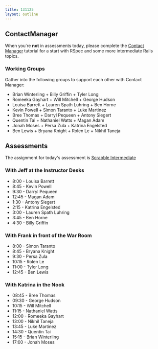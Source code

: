 ```yaml
---
title: 131125
layout: outline
---
```


## ContactManager

When you're **not** in assessments today, please complete the [Contact Manager](http://tutorials.jumpstartlab.com/projects/contact_manager.html) tutorial for a start with RSpec and some more intermediate Rails topics.

### Working Groups

Gather into the following groups to support each other with Contact Manager:

* Brian Winterling + Billy Griffin + Tyler Long
* Romeeka Gayhart + Will Mitchell + George Hudson
* Louisa Barrett + Lauren Spath Luhring + Ben Horne
* Kevin Powell + Simon Taranto + Luke Martinez
* Bree Thomas + Darryl Pequeen + Antony Siegert
* Quentin Tai + Nathaniel Watts + Magan Adam
* Jonah Moses + Persa Zula + Katrina Engelsted
* Ben Lewis + Bryana Knight + Rolen Le + Nikhil Taneja

## Assessments

The assignment for today's assessment is [Scrabble Intermediate](http://tutorials.jumpstartlab.com/academy/workshops/scrabble_intermediate.html)

### With Jeff at the Instructor Desks

* 8:00 - Louisa Barrett
* 8:45 - Kevin Powell
* 9:30 - Darryl Pequeen
* 12:45 - Magan Adam
* 1:30 - Antony Siegert
* 2:15 - Katrina Engelsted
* 3:00 - Lauren Spath Luhring
* 3:45 - Ben Horne
* 4:30 - Billy Griffin

### With Frank in front of the War Room

* 8:00 - Simon Taranto
* 8:45 - Bryana Knight
* 9:30 - Persa Zula
* 10:15 - Rolen Le
* 11:00 - Tyler Long
* 12:45 - Ben Lewis

### With Katrina in the Nook

* 08:45 - Bree Thomas
* 09:30 - George Hudson
* 10:15 - Will Mitchell
* 11:15 - Nathaniel Watts
* 12:00 - Romeeka Gayhart
* 13:00 - Nikhil Taneja
* 13:45 - Luke Martinez
* 14:30 - Quentin Tai
* 15:15 - Brian Winterling
* 17:00 - Jonah Moses
